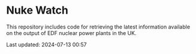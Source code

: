 # Nuke Watch

This repository includes code for retrieving the latest information available on the output of EDF nuclear power plants in the UK.

Last updated: 2024-07-13 00:57